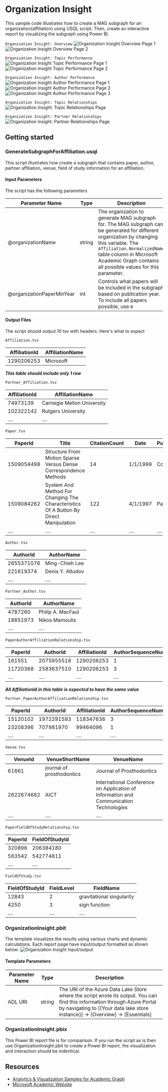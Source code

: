 # Organization Insight

This sample code illustrates how to create a MAG subgraph for an organization(affiliation) using USQL script. Then, create an interactive report by visualizing the subgraph using Power BI.

`Organization Insight: Overview`
![](/images/OrgInsight_Overview_1.png "Organization Insight Overview Page 1")
![](/images/OrgInsight_Overview_2.png "Organization Insight Overview Page 2")

`Organization Insight: Topic Performance`
![](/images/OrgInsight_TopicPerformance_1.png "Organization Insight Topic Performance Page 1")
![](/images/OrgInsight_TopicPerformance_2.png "Organization Insight Topic Performance Page 2")

`Organization Insight: Author Performance`
![](/images/OrgInsight_AuthorPerformance_1.png "Organization Insight Author Performance Page 1")
![](/images/OrgInsight_AuthorPerformance_2.png "Organization Insight Author Performance Page 2")
![](/images/OrgInsight_AuthorPerformance_3.png "Organization Insight Author Performance Page 3")

`Organization Insight: Topic Relationships`
![](/images/OrgInsight_TopicRelationships.png "Organization Insight: Topic Relationships Page")

`Organization Insight: Partner Relationships`
![](/images/OrgInsight_PartnerRelationships.png "Organization Insight: Partner Relationships Page")



## Getting started


### GenerateSubgraphForAffiliation.usql

This script illustrates how create a subgraph that contains paper, author, partner affiliation, venue, field of study information for an affiliation. 


#### Input Parameters

The script has the following parameters

| Parameter Name |  Type  |                  Description                  |
|----------------|--------|-----------------------------------------------|
|  @organizationName    | string | The organization to generate MAG subgraph for. The MAG subgraph can be generated for different organization by changing this variable. The `Affiliation.NormalizedName` table column in Microsoft Academic Graph contains all possible values for this parameter.|
|  @organizationPaperMinYear    | int | Controls what papers will be included in the subgraph based on publication year. To include all papers possible, use `0`|


#### Output Files


The script should output 10 tsv with headers. Here's what to expect

`Affiliation.tsv`

| AffiliationId   | AffiliationName|
|-----------------|----------------|
| 1290206253      | Microsoft      |

***This table should include only 1 row***


`Partner_Affiliation.tsv`

| AffiliationId   | AffiliationName                 |
|-----------------|---------------------------------|
| 74973139        | Carnegie Mellon University      |
| 102322142       | Rutgers University              |
| ....            | ....           |


`Paper.tsv`

| PaperId        |                   Title                                         |  CitationCount   |  Date  |  PublicationType |   LogProb   |                   Url                            |  VId    |  Year   |
|----------------|-----------------------------------------------------------------|------------------|--------|------------------|-------------|--------------------------------------------------|---------|---------|
|   1509054498   | Structure From Motion Sparse Versus Dense Correspondence Methods|         14       |1/1/1999| Conference       | 6.54598E-10 |https://academic.microsoft.com/#/detail/1509054498 |1163163559| 1999  |
|   1509084262   | System And Method For Changing The Characteristics Of A Button By Direct Manipulation |         122       |4/1/1997| Patent       | 3.7332E-09 |https://academic.microsoft.com/#/detail/1509084262 | | 1997  |
| ....           | ....                                                            |   ....           | ....   | ....             | ....        | ....                                              | ....     | ....  |


`Author.tsv`

|    AuthorId    |          AuthorName        |
|----------------|----------------------------|
|   2655371076   |    Ming-Chieh Lee          |
|   221619374    |    Denis Y. Altudov        |
| ....           | ....                       |


`Partner_Author.tsv`

|    AuthorId    |          AuthorName        |
|----------------|----------------------------|
|   4787260      |    Philip A. MacFaul       |
|   18851973     |    Nikos Mamoulis          |
| ....           | ....                       |


`PaperAuthorAffiliationRelationship.tsv`

| PaperId     |  AuthorId   |   AffiliationId   | AuthorSequenceNumber |
|-------------|-------------|-------------------|----------------------|
| 161551      | 2075955518  |   1290206253      |          1           |
| 11720368    | 2583637510  |   1290206253      |          3           |
| ....        | ....        | ....              | ....                 |

***All AffiliationId in this table is expected to have the same value***


`Partner_PaperAuthorAffiliationRelationship.tsv`

| PaperId     |  AuthorId   |   AffiliationId   | AuthorSequenceNumber |
|-------------|-------------|-------------------|----------------------|
| 15120102    | 1972291593  |   118347636       |          3           |
| 23208396    | 707981970   |   99464096        |          1           |
| ....        | ....        | ....              | ....                 |


`Venue.tsv`

| VenueId  |       VenueShortName      |      VenueName          |
|----------|---------------------------|-------------------------|
| 61661    | journal of prosthodontics |Journal of Prosthodontics|
| 2622674682  |     AICT      |      International Conference on Application of Information and Communication Technologies        |
| ....  |     ....      |     ....       |


`PaperFieldOfStudyRelationship.tsv`

| PaperId    |  FieldOfStudyId            |
| -----------|----------------------------|
|   320896   |         206384180          |
|   563542   |      542774811             |
| ....       | ....                       |


`FieldOfStudy.tsv`

| FieldOfStudyId |  FieldLevel |          FieldName              |
|----------------|-------------|---------------------------------|
|   12843        |      2      |     gravitational singularity   |
|    4250        |      3      |      sign function              |
| ....           | ....        |     ....               |


### OrganizationInsight.pbit

The template visualizes the results using various charts and dynamic calculations. Each report page have input/output formatted as shown below:
![](/images/OrgInsight_Input_Output.png "Organization Insight Input/output") 

 
#### Template Parameters
| Parameter Name |  Type  |                  Description                  |
|----------------|--------|-----------------------------------------------|
|  ADL URI    | string | The URI of the Azure Data Lake Store where the script wrote its output. You can find this information through Azure Portal by navigating to [{Your data lake store instance}] -> [Overview] -> [Essentials]  |


### OrganizationInsight.pbix

This Power BI report file is for comparison. If you run the script as is then use OrganizationInsight.pbit to create a Power BI report, the visualization and interaction should be indentical. 

## Resources

- [Analytics & Visualization Samples for Academic Graph](https://github.com/Azure-Samples/academic-knowledge-analytics-visualization)
- [Microsoft Academic Website](https://academic.microsoft.com/)